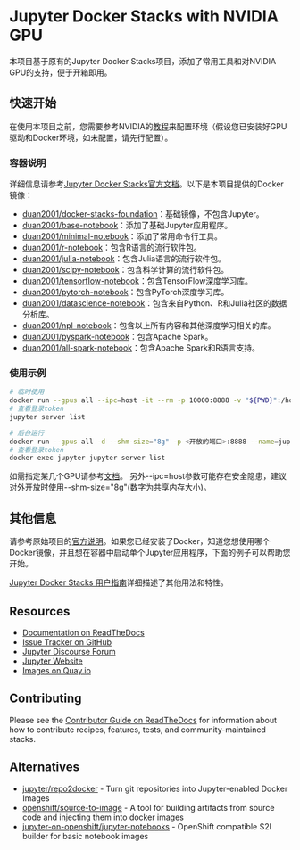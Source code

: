 # Jupyter Docker Stacks with NVIDIA GPU

本项目基于原有的Jupyter Docker Stacks项目，添加了常用工具和对NVIDIA GPU的支持，便于开箱即用。

## 快速开始

在使用本项目之前，您需要参考NVIDIA的[教程](https://docs.nvidia.com/datacenter/cloud-native/container-toolkit/latest/install-guide.html)来配置环境（假设您已安装好GPU驱动和Docker环境，如未配置，请先行配置）。

### 容器说明

详细信息请参考[Jupyter Docker Stacks官方文档](https://jupyter-docker-stacks.readthedocs.io/en/latest/using/selecting.html)。以下是本项目提供的Docker镜像：

- [duan2001/docker-stacks-foundation](https://hub.docker.com/r/duan2001/docker-stacks-foundation)：基础镜像，不包含Jupyter。
- [duan2001/base-notebook](https://hub.docker.com/r/duan2001/base-notebook)：添加了基础Jupyter应用程序。
- [duan2001/minimal-notebook](https://hub.docker.com/r/duan2001/minimal-notebook)：添加了常用命令行工具。
- [duan2001/r-notebook](https://hub.docker.com/r/duan2001/r-notebook)：包含R语言的流行软件包。
- [duan2001/julia-notebook](https://hub.docker.com/r/duan2001/julia-notebook)：包含Julia语言的流行软件包。
- [duan2001/scipy-notebook](https://hub.docker.com/r/duan2001/scipy-notebook)：包含科学计算的流行软件包。
- [duan2001/tensorflow-notebook](https://hub.docker.com/r/duan2001/tensorflow-notebook)：包含TensorFlow深度学习库。
- [duan2001/pytorch-notebook](https://hub.docker.com/r/duan2001/pytorch-notebook)：包含PyTorch深度学习库。
- [duan2001/datascience-notebook](https://hub.docker.com/r/duan2001/datascience-notebook)：包含来自Python、R和Julia社区的数据分析库。
- [duan2001/npl-notebook](https://hub.docker.com/r/duan2001/npl-notebook)：包含以上所有内容和其他深度学习相关的库。
- [duan2001/pyspark-notebook](https://hub.docker.com/r/duan2001/pyspark-notebook)：包含Apache Spark。
- [duan2001/all-spark-notebook](https://hub.docker.com/r/duan2001/all-spark-notebook)：包含Apache Spark和R语言支持。

### 使用示例

```bash
# 临时使用
docker run --gpus all --ipc=host -it --rm -p 10000:8888 -v "${PWD}":/home/duan/work duan2001/npl-notebook
# 查看登录token
jupyter server list

# 后台运行
docker run --gpus all -d --shm-size="8g" -p <开放的端口>:8888 --name=jupyter --restart=unless-stopped -v <外部存储路径>:/home/duan/work -e GRANT_SUDO=yes --user root duan2001/npl-notebook
# 查看登录token
docker exec jupyter jupyter server list
```

如需指定某几个GPU请参考[文档](https://docs.nvidia.com/datacenter/cloud-native/container-toolkit/latest/docker-specialized.html)。
另外--ipc=host参数可能存在安全隐患，建议对外开放时使用--shm-size="8g"(数字为共享内存大小)。

## 其他信息

请参考原始项目的[官方说明](https://github.com/jupyter/docker-stacks/blob/main/README.md)。如果您已经安装了Docker，知道您想使用哪个Docker镜像，并且想在容器中启动单个Jupyter应用程序，下面的例子可以帮助您开始。

[Jupyter Docker Stacks 用户指南](https://jupyter-docker-stacks.readthedocs.io/en/latest/)详细描述了其他用法和特性。

## Resources

- [Documentation on ReadTheDocs](https://jupyter-docker-stacks.readthedocs.io/en/latest/)
- [Issue Tracker on GitHub](https://github.com/jupyter/docker-stacks/issues)
- [Jupyter Discourse Forum](https://discourse.jupyter.org/)
- [Jupyter Website](https://jupyter.org)
- [Images on Quay.io](https://quay.io/organization/jupyter)


## Contributing

Please see the [Contributor Guide on ReadTheDocs](https://jupyter-docker-stacks.readthedocs.io/en/latest/)
for information about how to contribute recipes, features, tests, and community-maintained stacks.

## Alternatives

- [jupyter/repo2docker](https://github.com/jupyterhub/repo2docker) -
  Turn git repositories into Jupyter-enabled Docker Images
- [openshift/source-to-image](https://github.com/openshift/source-to-image) -
  A tool for building artifacts from source code and injecting them into docker images
- [jupyter-on-openshift/jupyter-notebooks](https://github.com/jupyter-on-openshift/jupyter-notebooks) -
  OpenShift compatible S2I builder for basic notebook images
